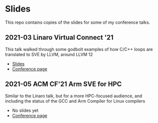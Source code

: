 # Slides

This repo contains copies of the slides for some of my conference talks.


## 2021-03 Linaro Virtual Connect '21
This talk walked through some godbolt examples of how C/C++ loops are translated to SVE by LLVM, around LLVM 12
* [Slides](https://github.com/willlovett-arm/slideware/blob/main/2021-03%20LVC21%20SVE%20in%20LLVM.pdf)
* [Conference page](https://connect.linaro.org/resources/lvc21/lvc21-309/)

## 2021-05 ACM CF'21 Arm SVE for HPC
Similar to the Linaro talk, but for a more HPC-focused audience, and including the status of the GCC and Arm Compiler for Linux compilers
* No slides yet
* [Conference page](http://www.computingfrontiers.org/2021/)

